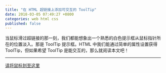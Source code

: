 ```yaml
---
title: "在 HTML 超链接上添加可交互的 ToolTip"
date: 2018-03-05 07:49:27 +0800
categories: web html css
published: false
---
```


当鼠标滑过超链接的那一刻，我们都能想象出一个熟悉的白色提示框从鼠标指针所在的位置淡入。那是 ToolTip 提示框。HTML 中我们能通过简单的属性设置获得 ToolTip，但如果希望 ToolTip 是能交互的，那么就阅读本文吧！

---

<a title="" href="#">请将鼠标划至这里</a>

